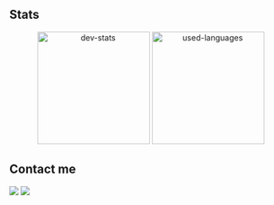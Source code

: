 

## Stats

<p style="text-align: center">
<img src="https://github-readme-stats.vercel.app/api?username=ejurquet&theme=github_dark&show_icons=true&hide_border=true&hide_rank=true" alt="dev-stats" height="200">
<img src="https://github-readme-stats.vercel.app/api/top-langs/?theme=github_dark&username=ejurquet&layout=compact&hide_border=true&langs_count=10&hide=fortran" alt="used-languages" height="200">
</p>

## Contact me

<a href="mailto:elies.jurquet@pm.me"><img src="https://img.shields.io/badge/elies.jurquet@pm.me%20-%23000000.svg?&style=for-the-badge&logo=ProtonMail&logoColor=white" /></a> <a href="https://www.linkedin.com/in/elies-jurquet/"><img src="https://img.shields.io/badge/Eliès%20Jurquet%20-%230073b1.svg?&style=for-the-badge&logo=LinkedIn&logoColor=white" /></a>
